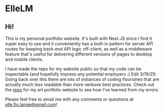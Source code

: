 # ElleLM

## Hi!

This is my personal portfolio website. It's built with Next.JS since I find it super easy to use and it conveniently has a built-in pattern for server API routes for keeping back-end API logic off-client, as well as a middleware feature that's useful for delivering different versions of pages to desktop and mobile clients.

I have made the repo for my website public so that my code can be inspectable (and hopefully impress any potential employers :)
Edit 3/19/25: Going back over this there are lots of instances of coding flourishes that are actually much less readable than more verbose best practices. Check out the [repo](https://github.com/ElleFioLange/art-ellelm) for my art portfolio website to see how I've learned from my errors.

Please feel free to email me with any comments or questions at [elle.fio.lange@gmail.com](mailto:elle.fio.lange@gmail.com)!
